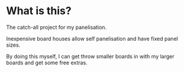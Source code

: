 # What is this?

The catch-all project for my panelisation.

Inexpensive board houses allow self panelisation and have fixed panel sizes.

By doing this myself, I can get throw smaller boards in with my larger boards and get some free extras.